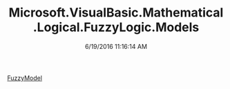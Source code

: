 ﻿---
title: Microsoft.VisualBasic.Mathematical.Logical.FuzzyLogic.Models
date: 6/19/2016 11:16:14 AM
---

[FuzzyModel](T-Microsoft.VisualBasic.Mathematical.Logical.FuzzyLogic.Models.FuzzyModel.html)
